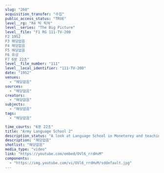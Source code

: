 ```yaml
---
slug: "260"
acquisition_transfer: "수집"
public_access_status: "TRUE"
level__rg: "R4 빅 픽쳐"
level__series: "The Big Picture"
level__file: "F1 RG 111-TV-200
F2 1952
F3 해당없음
F4 해당없음
F5 해당없음
F6 유성
F7 6분 22초"
level__file_number: "111"
level__local_identifier: "111-TV-200"
date: "1952"
venues: 
  - "해당없음"
sources: 
  - "해당없음"
creators: 
  - "해당없음"
subjects: 
  - "해당없음"
tags: 
  - "해당없음"

time_courts: "6분 22초"
title: "Army Language School 2"
description_status: "A look at Language School in Moneterey and teaching methods and facilities."
description: "해당없음"
shotlist: "해당없음"
media_type: "video"
link: "https://youtube.com/embed/OVl6_rrdHvM"
components: 
  - "https://img.youtube.com/vi/OVl6_rrdHvM/sddefault.jpg"
---
```

